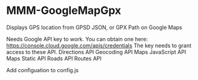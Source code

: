 # MMM-GoogleMapGpx
Displays GPS location from GPSD JSON, or GPX Path on Google Maps


Needs Google API key to work.  You can obtain one here:
https://console.cloud.google.com/apis/credentials
The key needs to grant access to these API.
Directions API
Geocoding API
Maps JavaScript API
Maps Static API
Roads API
Routes API

Add configuation to config.js

